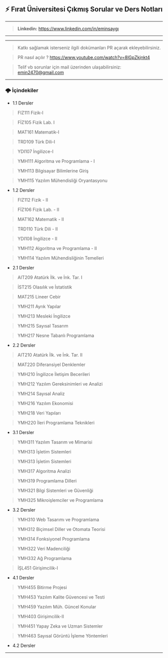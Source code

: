 ## :zap: Fırat Üniversitesi Çıkmış Sorular ve Ders Notları
------------------------------------------------------------------------------------------
><b> Linkedin:</b> https://www.linkedin.com/in/eminsaygı
------------------------------------------------------------------------------------------

------------------------------------------------------------------------------------------
> Katkı sağlamak isterseniz ilgili dokümanları PR açarak ekleyebilirsiniz.

> PR nasıl açılır ? https://www.youtube.com/watch?v=8lGpZkjnkt4

> Telif vb sorunlar için mail üzerinden ulaşabilirsiniz: emin2470@gmail.com
------------------------------------------------------------------------------------------

###   🌩 İçindekiler

- 1.1 Dersler

> FIZ111 Fizik-I

> FİZ105 Fizik Lab. I

> MAT161 Matematik-I

> TRD109 Türk Dili-I

> YDI107 İngilizce-I

> YMH111 Algoritma ve Programlama - I

> YMH113 Bilgisayar Bilimlerine Giriş

> YMH115 Yazılım Mühendisliği Oryantasyonu


- 1.2 Dersler

> FIZ112 Fizik - II

> FİZ106 Fizik Lab. - II

> MAT162 Matematik - II

> TRD110 Türk Dili - II

> YDI108 İngilizce - II

> YMH112 Algoritma ve Programlama - II

> YMH114 Yazılım Mühendisliğinin Temelleri



- 2.1 Dersler

> AIT209 Atatürk İlk. ve İnk. Tar. I

> İST215 Olasılık ve İstatistik

> MAT215 Lineer Cebir

> YMH211 Ayrık Yapılar

> YMH213 Mesleki İngilizce

> YMH215 Sayısal Tasarım

> YMH217 Nesne Tabanlı Programlama

- 2.2 Dersler

> AIT210 Atatürk İlk. ve İnk. Tar. II

> MAT220 Diferansiyel Denklemler

> YMH210 İngilizce İletişim Becerileri

> YMH212 Yazılım Gereksinimleri ve Analizi

> YMH214 Sayısal Analiz

> YMH216 Yazılım Ekonomisi

> YMH218 Veri Yapıları

> YMH220 İleri Programlama Teknikleri


- 3.1 Dersler
 
> YMH311 Yazılım Tasarım ve Mimarisi

> YMH313 İşletim Sistemleri

> YMH313 İşletim Sistemleri

> YMH317 Algoritma Analizi

> YMH319 Programlama Dilleri

> YMH321 Bilgi Sistemleri ve Güvenliği

> YMH325 Mikroişlemciler ve Programlama



- 3.2 Dersler

> YMH310 Web Tasarımı ve Programlama

> YMH312 Biçimsel Diller ve Otomata Teorisi

> YMH314 Fonksiyonel Programlama

> YMH322 Veri Madenciliği

> YMH332 Ağ Programlama

> İŞL451 Girişimcilik-I


- 4.1 Dersler

> YMH455 Bitirme Projesi

> YMH453 Yazılım Kalite Güvencesi ve Testi

> YMH459 Yazılım Müh. Güncel Konular

> YMH403 Girişimcilik-II

> YMH451 Yapay Zeka ve Uzman Sistemler

> YMH463 Sayısal Görüntü İşleme Yöntemleri


- 4.2 Dersler

------------------------------------------------------------------------------------------
